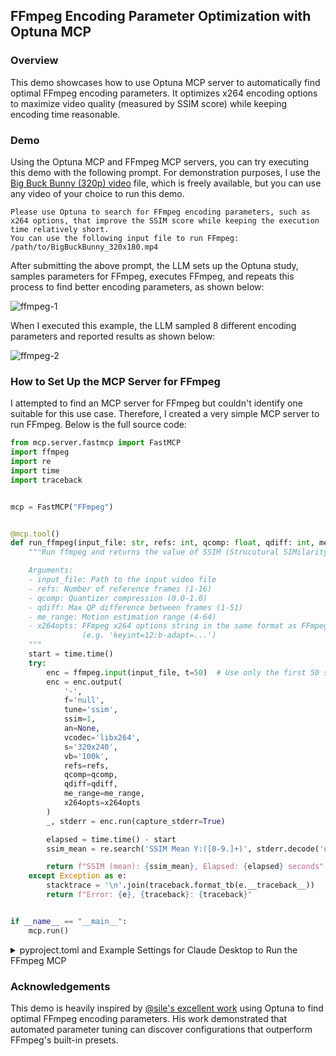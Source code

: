 ## FFmpeg Encoding Parameter Optimization with Optuna MCP

### Overview

This demo showcases how to use Optuna MCP server to automatically find optimal FFmpeg encoding parameters. It optimizes x264 encoding options to maximize video quality (measured by SSIM score) while keeping encoding time reasonable.

### Demo
Using the Optuna MCP and FFmpeg MCP servers, you can try executing this demo with the following prompt. For demonstration purposes, I use the [Big Buck Bunny (320p) video](https://peach.blender.org/) file, which is freely available, but you can use any video of your choice to run this demo.

```
Please use Optuna to search for FFmpeg encoding parameters, such as x264 options, that improve the SSIM score while keeping the execution time relatively short.
You can use the following input file to run FFmpeg:
/path/to/BigBuckBunny_320x180.mp4
```

After submitting the above prompt, the LLM sets up the Optuna study, samples parameters for FFmpeg, executes FFmpeg, and repeats this process to find better encoding parameters, as shown below:


![ffmpeg-1](../images/demo-ffmpeg-1.png)

When I executed this example, the LLM sampled 8 different encoding parameters and reported results as shown below:

![ffmpeg-2](../images/demo-ffmpeg-2.png)

### How to Set Up the MCP Server for FFmpeg

I attempted to find an MCP server for FFmpeg but couldn't identify one suitable for this use case. Therefore, I created a very simple MCP server to run FFmpeg. Below is the full source code:

```python
from mcp.server.fastmcp import FastMCP
import ffmpeg
import re
import time
import traceback


mcp = FastMCP("FFmpeg")


@mcp.tool()
def run_ffmpeg(input_file: str, refs: int, qcomp: float, qdiff: int, me_range: int, x264opts: str) -> str:
    """Run ffmpeg and returns the value of SSIM (Strucutural SIMilarity) and the elapsed time.

    Arguments:
    - input_file: Path to the input video file
    - refs: Number of reference frames (1-16)
    - qcomp: Quantizer compression (0.0-1.0)
    - qdiff: Max QP difference between frames (1-51)
    - me_range: Motion estimation range (4-64)
    - x264opts: FFmpeg x264 options string in the same format as FFmpeg command line
                (e.g. 'keyint=12:b-adapt=...')
    """
    start = time.time()
    try:
        enc = ffmpeg.input(input_file, t=50)  # Use only the first 50 seconds instead of the entire video for demo purposes.
        enc = enc.output(
            '-', 
            f='null', 
            tune='ssim', 
            ssim=1, 
            an=None, 
            vcodec='libx264', 
            s='320x240', 
            vb='100k',
            refs=refs, 
            qcomp=qcomp, 
            qdiff=qdiff, 
            me_range=me_range,
            x264opts=x264opts
        )
        _, stderr = enc.run(capture_stderr=True)

        elapsed = time.time() - start
        ssim_mean = re.search('SSIM Mean Y:([0-9.]+)', stderr.decode('utf-8')).group(1)

        return f"SSIM (mean): {ssim_mean}, Elapsed: {elapsed} seconds"
    except Exception as e:
        stacktrace = '\n'.join(traceback.format_tb(e.__traceback__))
        return f"Error: {e}, {traceback}: {traceback}"


if __name__ == "__main__":
    mcp.run()
```

<details>
<summary>pyproject.toml and Example Settings for Claude Desktop to Run the FFmpeg MCP</summary>

To use ffmpeg-mcp, please create `server.py` and `pyproject.toml` as follows:


```
$ tree ./ffmpeg-mcp
ffmpeg-mcp/
├── server.py
└── pyproject.toml

$ cat pyproject.toml
[project]
name = "ffmpeg-mcp-for-optuna-mcp-demo"
version = "0.1.0"
description = "A simple MCP server for the Optuna MCP demo application"
requires-python = ">=3.12"
dependencies = [
    "mcp[cli]>=1.5.0",
    "ffmpeg-python",
]
```

To include it in Claude Desktop, go to Claude > Settings > Developer > Edit Config > `claude_desktop_config.json` and add the following:


```json
    "FFMpeg": {
      "command": "/path/to/uv",
      "args": [
        "--directory",
        "/path/to/ffmpeg-mcp",
        "run",
        "server.py"
      ]
    }
```

</details>

### Acknowledgements

This demo is heavily inspired by [@sile's excellent work](https://gist.github.com/sile/8aa1ff7808dd55298f51dd70c8b83092) using Optuna to find optimal FFmpeg encoding parameters. His work demonstrated that automated parameter tuning can discover configurations that outperform FFmpeg's built-in presets.

